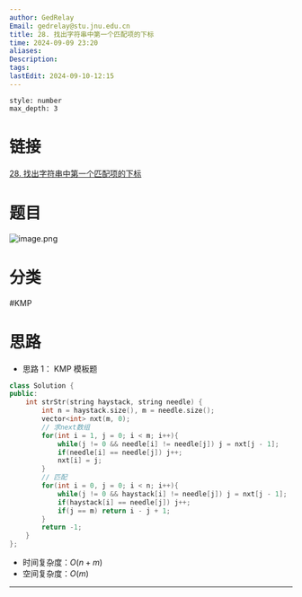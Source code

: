 ```yaml
---
author: GedRelay
Email: gedrelay@stu.jnu.edu.cn
title: 28. 找出字符串中第一个匹配项的下标
time: 2024-09-09 23:20
aliases: 
Description: 
tags: 
lastEdit: 2024-09-10-12:15
---
```


```toc
style: number
max_depth: 3
```

# 链接
[28. 找出字符串中第一个匹配项的下标](https://leetcode.cn/problems/find-the-index-of-the-first-occurrence-in-a-string/) 

# 题目
![image.png](https://ged-pic-bed.oss-cn-guangzhou.aliyuncs.com/img/202409092321709.png)


# 分类
#KMP

# 思路
- 思路 1：
KMP 模板题

```cpp
class Solution {
public:
    int strStr(string haystack, string needle) {
        int n = haystack.size(), m = needle.size();
        vector<int> nxt(m, 0);
        // 求next数组
        for(int i = 1, j = 0; i < m; i++){
            while(j != 0 && needle[i] != needle[j]) j = nxt[j - 1];
            if(needle[i] == needle[j]) j++;
            nxt[i] = j;
        }
        // 匹配
        for(int i = 0, j = 0; i < n; i++){
            while(j != 0 && haystack[i] != needle[j]) j = nxt[j - 1];
            if(haystack[i] == needle[j]) j++;
            if(j == m) return i - j + 1;
        }
        return -1;
    }
};
```


- 时间复杂度：${O\left( n + m \right)  }$ 
- 空间复杂度：${O\left( m \right)  }$ 


---

